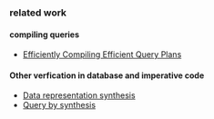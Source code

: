 ### related work

#### compiling queries
- [Efficiently Compiling Efficient Query Plans](http://www.vldb.org/pvldb/vol4/p539-neumann.pdf)

#### Other verfication in database and imperative code
- [Data representation synthesis](http://theory.stanford.edu/~aiken/publications/papers/pldi11b.pdf)
- [Query by synthesis](http://people.csail.mit.edu/akcheung/papers/pldi13.pdf)
